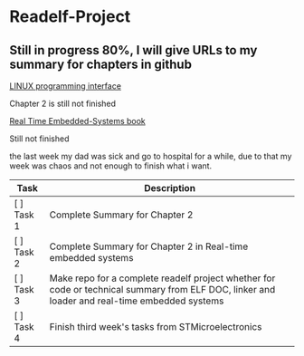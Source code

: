 # Readelf-Project

## Still in progress 80%, I will give URLs to my summary for chapters in github

[LINUX programming interface](https://github.com/MinaSaad123/Linux-programming-interface-book)

Chapter 2 is still not finished

[Real Time Embedded-Systems book](https://github.com/MinaSaad123/Real-Time-Embedded-Systems-book)

Still not finished


the last week my dad was sick and go to hospital for a while, due to that my week was chaos and not enough to finish what i want.


|         **Task**            |                                                                   **Description**                                                             |
|-----------------------------| ----------------------------------------------------------------------------------------------------------------------------------------------|
| [ ] Task 1                  |                                                              Complete Summary for Chapter 2                                                   |
| [ ] Task 2                  |                                           Complete Summary for Chapter 2 in Real-time embedded systems                                        |
| [ ] Task 3                  | Make repo for a complete readelf project whether for code or technical summary from ELF DOC, linker and loader and real-time embedded systems | 
| [ ] Task 4                  |                                                                Finish third week's tasks from STMicroelectronics                              |                                                      


